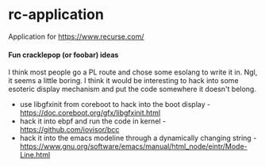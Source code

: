 # rc-application

Application for  https://www.recurse.com/

#### Fun cracklepop (or foobar) ideas
I think most people go a PL route and chose some esolang to write it in. Ngl, it seems a little boring. I think it would be interesting to hack into some esoteric display mechanism and put the code somewhere it doesn't belong.

- use libgfxinit from coreboot to hack into the boot display - https://doc.coreboot.org/gfx/libgfxinit.html
- hack it into ebpf and run the code in kernel - https://github.com/iovisor/bcc
- hack it into the emacs modeline through a dynamically changing string - https://www.gnu.org/software/emacs/manual/html_node/eintr/Mode-Line.html
